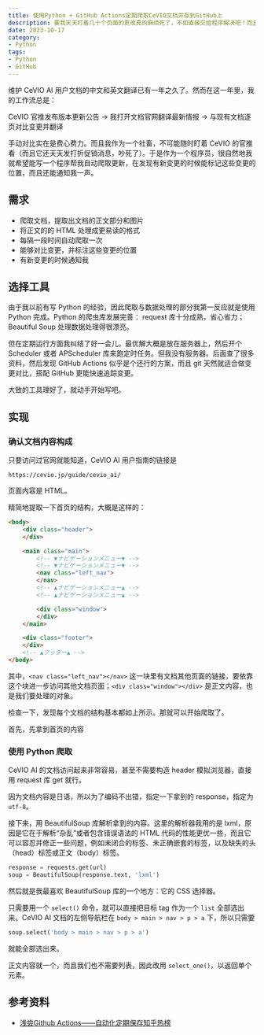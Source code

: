```yaml
---
title: 使用Python + GitHub Actions定期爬取CeVIO文档并存到GitHub上
description: 要我天天盯着几十个页面的更改真的麻烦死了，不如直接交给程序解决吧！而且早就该这么做了。
date: 2023-10-17
category: 
- Python
tags: 
- Python
- GitHub
---
```


维护 CeVIO AI 用户文档的中文和英文翻译已有一年之久了。然而在这一年里，我的工作流总是：

CeVIO 官推发布版本更新公告 -> 我打开文档官网翻译最新情报 -> 与现有文档逐页对比变更并翻译

手动对比实在是费心费力。而且我作为一个社畜，不可能随时盯着 CeVIO 的官推看（而且它还天天发打折促销消息，吵死了）。于是作为一个程序员，很自然地我就希望能写一个程序帮我自动爬取更新，在发现有新变更的时候能标记这些变更的位置，而且还能通知我一声。

## 需求

- 爬取文档，提取出文档的正文部分和图片
- 将正文的的 HTML 处理成更易读的格式
- 每隔一段时间自动爬取一次
- 能够对比变更，并标注这些变更的位置
- 有新变更的时候通知我

## 选择工具

由于我以前有写 Python 的经验，因此爬取与数据处理的部分我第一反应就是使用 Python 完成。Python 的爬虫库发展完善： request 库十分成熟，省心省力；Beautiful Soup 处理数据处理得很漂亮。

但在定期运行方面我纠结了好一会儿。最优解大概是放在服务器上，然后开个 Scheduler 或者 APScheduler 库来跑定时任务。但我没有服务器。后面查了很多资料，然后发现 GitHub Actions 似乎是个还行的方案，而且 git 天然就适合做变更对比，搭配 GitHub 更能快速追踪变更。

大致的工具理好了，就动手开始写吧。

## 实现

### 确认文档内容构成

只要访问过官网就能知道，CeVIO AI 用户指南的链接是

```plain
https://cevio.jp/guide/cevio_ai/
```

页面内容是 HTML。

精简地提取一下首页的结构，大概是这样的：

```html
<body>
    <div class="header">
    </div>

    <main class="main">
        <!-- ▼ナビゲーションメニュー▼ -->
        <!-- ▼ナビゲーションメニュー▼ -->
        <nav class="left_nav">
        </nav>
        <!-- ▲ナビゲーションメニュー▲ -->
        <!-- ▲ナビゲーションメニュー▲ -->

        <div class="window">
        </div>
    </main>

    <div class="footer">
    </div>
    <!-- ▲フッター▲ -->
</body>
```

其中，`<nav class="left_nav"></nav>` 这一块里有文档其他页面的链接，要依靠这个块进一步访问其他文档页面；`<div class="window"></div>` 是正文内容，也是我们要处理的对象。

检查一下，发现每个文档的结构基本都如上所示。那就可以开始爬取了。

首先，先拿到首页的内容

### 使用 Python 爬取

CeVIO AI 的文档访问起来非常容易，甚至不需要构造 header 模拟浏览器，直接用 request 库 get 就行。

因为文档内容是日语，所以为了编码不出错，指定一下拿到的 response，指定为 `utf-8`。

接下来，用 BeautifulSoup 库解析拿到的内容。这里的解析器我用的是 lxml，原因是它在于解析“杂乱”或者包含错误语法的 HTML 代码的性能更优一些，而且它可以容忍并修正一些问题，例如未闭合的标签、未正确嵌套的标签，以及缺失的头（head）标签或正文（body）标签。

```python
response = requests.get(url)
soup = BeautifulSoup(response.text, 'lxml')
```

然后就是我最喜欢 BeautifulSoup 库的一个地方：它的 CSS 选择器。

只需要用一个 `select()` 命令，就可以直接把目标 tag 作为一个 `list` 全部选出来。CeVIO AI 文档的左侧导航栏在 `body > main > nav > p > a` 下，所以只需要

```python
soup.select('body > main > nav > p > a')
```

就能全部选出来。

正文内容就一个，而且我们也不需要列表，因此改用 `select_one()`，以返回单个元素。



## 参考资料

- [浅尝Github Actions——自动化定期保存知乎热榜](https://zhuanlan.zhihu.com/p/463667802)